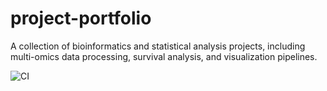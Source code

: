 # project-portfolio
A collection of bioinformatics and statistical analysis projects,  including multi-omics data processing, survival analysis, and visualization pipelines.

![CI](https://github.com/benson1231/project-portfolio/actions/workflows/test/badge.svg)
